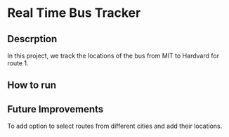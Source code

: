 # Real Time Bus Tracker

## Descrption
In this project, we track the locations of the bus from MIT to Hardvard for route 1.

## How to run


## Future Improvements
To add option to select routes from different cities and add their locations.


